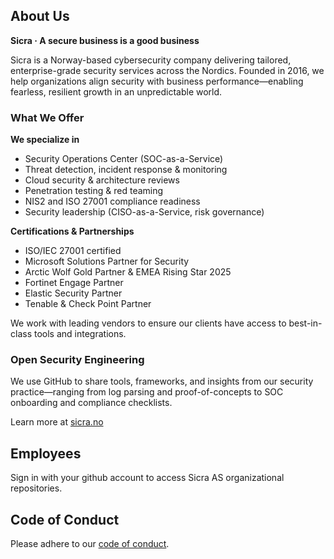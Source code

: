 ## About Us
**Sicra · A secure business is a good business**
 
Sicra is a Norway-based cybersecurity company delivering tailored, enterprise-grade security services across the Nordics.
Founded in 2016, we help organizations align security with business performance—enabling fearless, resilient growth in an unpredictable world.
 
### What We Offer
 
**We specialize in**

- Security Operations Center (SOC-as-a-Service)
- Threat detection, incident response & monitoring
- Cloud security & architecture reviews
- Penetration testing & red teaming
- NIS2 and ISO 27001 compliance readiness
- Security leadership (CISO-as-a-Service, risk governance)
 
**Certifications & Partnerships**
 
- ISO/IEC 27001 certified
- Microsoft Solutions Partner for Security
- Arctic Wolf Gold Partner & EMEA Rising Star 2025
- Fortinet Engage Partner
- Elastic Security Partner
- Tenable & Check Point Partner
 
We work with leading vendors to ensure our clients have access to best-in-class tools and integrations.
 

### Open Security Engineering
 
We use GitHub to share tools, frameworks, and insights from our security practice—ranging from log parsing and proof-of-concepts to SOC onboarding and compliance checklists.
 
Learn more at [sicra.no](https://sicra.no)

## Employees
Sign in with your github account to access Sicra AS organizational repositories.

## Code of Conduct
Please adhere to our [code of conduct](https://github.com/SICRAAS/.github/blob/main/profile/CODE-OF-CONDUCT.md).